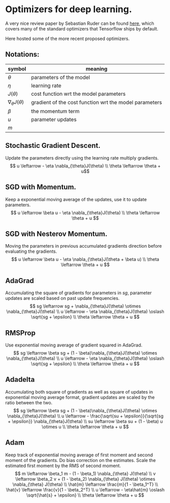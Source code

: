 # Optimizers for deep learning.

A very nice review paper by Sebastian Ruder can be found [here](https://arxiv.org/abs/1609.04747), which covers many of the standard optimizers that Tensorflow ships by default.

Here hosted some of the more recent proposed optimizers.  

## Notations:
| symbol | meaning |
|--------|---------|
| $\theta$ | parameters of the model |
| $\eta$ | learning rate |
| $J(\theta)$ | cost function wrt the model parameters  |
| $\nabla_{\theta}J(\theta)$ | gradient of the cost function wrt the model parameters |
| $\beta$ | the momentum term |
| $u$ | parameter updates |
| $m$ |   |

## Stochastic Gradient Descent.
Update the parameters directly using the learning rate multiply gradients.
$$
u \leftarrow - \eta \nabla_{\theta}J(\theta) \\
\theta \leftarrow  \theta + u$$

## SGD with Momentum.
Keep a exponential moving average of the updates, use it to update parameters.
$$
u \leftarrow \beta u - \eta \nabla_{\theta}J(\theta) \\
\theta \leftarrow \theta + u
$$

## SGD with Nesterov Momentum.
Moving the parameters in previous accumulated gradients direction before evaluating the gradients.
$$
u \leftarrow \beta u - \eta \nabla_{\theta}J(\theta + \beta u) \\
\theta \leftarrow \theta + u
$$

## AdaGrad
Accumulating the square of gradients for parameters in $sg$, parameter updates are scaled based on past update frequencies.  
$$
sg \leftarrow sg + \nabla_{\theta}J(\theta) \otimes \nabla_{\theta}J(\theta) \\
u \leftarrow - \eta \nabla_{\theta}J(\theta) \oslash \sqrt{sg + \epsilon} \\
\theta \leftarrow \theta + u
$$


## RMSProp
Use exponential moving average of gradient squared in AdaGrad.
$$
sg \leftarrow \beta sg + (1 - \beta)\nabla_{\theta}J(\theta) \otimes \nabla_{\theta}J(\theta) \\
u \leftarrow - \eta \nabla_{\theta}J(\theta) \oslash \sqrt{sg + \epsilon} \\
\theta \leftarrow \theta + u
$$

## Adadelta
Accumulating both square of gradients as well as square of updates in exponential moving average format, gradient updates are scaled by the ratio between the two.
$$
sg \leftarrow \beta sg + (1 - \beta)\nabla_{\theta}J(\theta) \otimes \nabla_{\theta}J(\theta) \\
u \leftarrow - \frac{\sqrt{su + \epsilon}}{\sqrt{sg + \epsilon}} \nabla_{\theta}J(\theta) \\
su \leftarrow \beta su + (1 - \beta) u \otimes u \\
\theta \leftarrow \theta + u
$$

## Adam
Keep track of exponential moving average of first moment and second moment of the gradients.
Do bias correction on the estimates.
Scale the estimated first moment by the RMS of second moment.
$$
m \leftarrow \beta_1 m - (1 - \beta_1) \nabla_{\theta} J(\theta) \\
v \leftarrow \beta_2 v + (1 - \beta_2) \nabla_{\theta} J(\theta) \otimes \nabla_{\theta} J(\theta) \\
\hat{m} \leftarrow \frac{m}{1 - \beta_1^T} \\
\hat{v} \leftarrow \frac{v}{1 - \beta_2^T} \\
u \leftarrow  - \eta\hat{m} \oslash \sqrt{\hat{s} + \epsilon} \\
\theta \leftarrow \theta + u
$$
